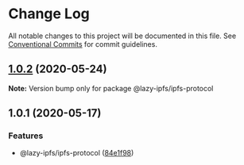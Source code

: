 # Change Log

All notable changes to this project will be documented in this file.
See [Conventional Commits](https://conventionalcommits.org) for commit guidelines.

## [1.0.2](https://github.com/bluelovers/ws-ipfs/compare/@lazy-ipfs/ipfs-protocol@1.0.1...@lazy-ipfs/ipfs-protocol@1.0.2) (2020-05-24)

**Note:** Version bump only for package @lazy-ipfs/ipfs-protocol





## 1.0.1 (2020-05-17)


### Features

* @lazy-ipfs/ipfs-protocol ([84e1f98](https://github.com/bluelovers/ws-ipfs/commit/84e1f985b25d281b84528e15bc13c9f2e92989dd))
